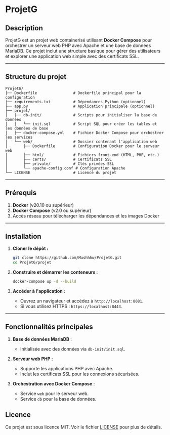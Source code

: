 # ProjetG

## Description
ProjetG est un projet web containerisé utilisant **Docker Compose** pour orchestrer un serveur web PHP avec Apache et une base de données MariaDB. Ce projet inclut une structure basique pour gérer des utilisateurs et explorer une application web simple avec des certificats SSL.

---

## Structure du projet

```
ProjetG/
├── Dockerfile                # Dockerfile principal pour la configuration
├── requirements.txt          # Dépendances Python (optionnel)
├── app.py                    # Application principale (optionnel)
├── projet/
│   ├── db-init/              # Scripts pour initialiser la base de données
│   │   └── init.sql          # Script SQL pour créer les tables et les données de base
│   ├── docker-compose.yml    # Fichier Docker Compose pour orchestrer les services
│   └── web/                  # Dossier contenant l'application web
│       ├── Dockerfile        # Configuration Docker pour le serveur web
│       ├── html/             # Fichiers front-end (HTML, PHP, etc.)
│       ├── certs/            # Certificats SSL
│       ├── private/          # Clés privées SSL
│       └── apache-config.conf # Configuration Apache
└── LICENSE                   # Licence du projet
```

---

## Prérequis

1. **Docker** (v20.10 ou supérieur)
2. **Docker Compose** (v2.0 ou supérieur)
3. Accès réseau pour télécharger les dépendances et les images Docker

---

## Installation

1. **Cloner le dépôt :**
   ```bash
   git clone https://github.com/Mushhhw/ProjetG.git
   cd ProjetG/projet
   ```

2. **Construire et démarrer les conteneurs :**
   ```bash
   docker-compose up -d --build
   ```

3. **Accéder à l'application :**
   - Ouvrez un navigateur et accédez à `http://localhost:8081`.
   - Si vous utilisez HTTPS : `https://localhost:8443`.

---

## Fonctionnalités principales

1. **Base de données MariaDB** :
   - Initialisée avec des données via `db-init/init.sql`.

2. **Serveur web PHP** :
   - Supporte les applications PHP avec Apache.
   - Inclut les certificats SSL pour les connexions sécurisées.

3. **Orchestration avec Docker Compose** :
   - Service `web` pour le serveur web.
   - Service `db` pour la base de données.

## Licence
Ce projet est sous licence MIT. Voir le fichier [LICENSE](LICENSE) pour plus de détails.
